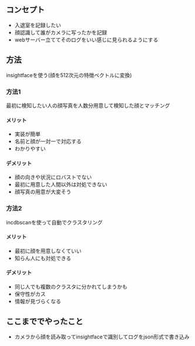 ## コンセプト
- 入退室を記録したい
- 顔認識して誰がカメラに写ったかを記録
- webサーバー立ててそのログをいい感じに見られるようにする
## 方法
insightfaceを使う(顔を512次元の特徴ベクトルに変換)
### 方法1
最初に検知したい人の顔写真を人数分用意して検知した顔とマッチング
#### メリット
- 実装が簡単
- 名前と顔が一対一で対応する
- わかりやすい
#### デメリット
- 顔の向きや状況にロバストでない
- 最初に用意した人間以外は対処できない
- 顔写真の用意が大変そう
### 方法2
incdbscanを使って自動でクラスタリング
#### メリット
- 最初に顔を用意しなくていい
- 知らん人にも対処できる
#### デメリット
- 同じ人でも複数のクラスタに分かれてしまうかも
- 保守性がカス
- 情報が見づらくなる
## ここまででやったこと
- カメラから顔を読み取ってinsightfaceで識別してログをjson形式で書き込み